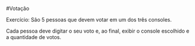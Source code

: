 #Votação

Exercício: São 5 pessoas que devem votar em um dos três consoles.

Cada pessoa deve digitar o seu voto e, ao final, exibir o console escolhido e a quantidade de votos.
